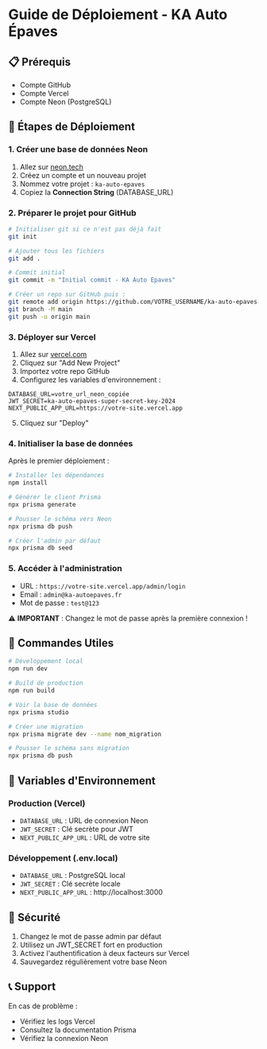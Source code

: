 # Guide de Déploiement - KA Auto Épaves

## 📋 Prérequis

- Compte GitHub
- Compte Vercel
- Compte Neon (PostgreSQL)

## 🚀 Étapes de Déploiement

### 1. Créer une base de données Neon

1. Allez sur [neon.tech](https://neon.tech)
2. Créez un compte et un nouveau projet
3. Nommez votre projet : `ka-auto-epaves`
4. Copiez la **Connection String** (DATABASE_URL)

### 2. Préparer le projet pour GitHub

```bash
# Initialiser git si ce n'est pas déjà fait
git init

# Ajouter tous les fichiers
git add .

# Commit initial
git commit -m "Initial commit - KA Auto Epaves"

# Créer un repo sur GitHub puis :
git remote add origin https://github.com/VOTRE_USERNAME/ka-auto-epaves.git
git branch -M main
git push -u origin main
```

### 3. Déployer sur Vercel

1. Allez sur [vercel.com](https://vercel.com)
2. Cliquez sur "Add New Project"
3. Importez votre repo GitHub
4. Configurez les variables d'environnement :

```env
DATABASE_URL=votre_url_neon_copiée
JWT_SECRET=ka-auto-epaves-super-secret-key-2024
NEXT_PUBLIC_APP_URL=https://votre-site.vercel.app
```

5. Cliquez sur "Deploy"

### 4. Initialiser la base de données

Après le premier déploiement :

```bash
# Installer les dépendances
npm install

# Générer le client Prisma
npx prisma generate

# Pousser le schéma vers Neon
npx prisma db push

# Créer l'admin par défaut
npx prisma db seed
```

### 5. Accéder à l'administration

- URL : `https://votre-site.vercel.app/admin/login`
- Email : `admin@ka-autoepaves.fr`
- Mot de passe : `test@123`

⚠️ **IMPORTANT** : Changez le mot de passe après la première connexion !

## 🔧 Commandes Utiles

```bash
# Développement local
npm run dev

# Build de production
npm run build

# Voir la base de données
npx prisma studio

# Créer une migration
npx prisma migrate dev --name nom_migration

# Pousser le schéma sans migration
npx prisma db push
```

## 📝 Variables d'Environnement

### Production (Vercel)
- `DATABASE_URL` : URL de connexion Neon
- `JWT_SECRET` : Clé secrète pour JWT
- `NEXT_PUBLIC_APP_URL` : URL de votre site

### Développement (.env.local)
- `DATABASE_URL` : PostgreSQL local
- `JWT_SECRET` : Clé secrète locale
- `NEXT_PUBLIC_APP_URL` : http://localhost:3000

## 🔐 Sécurité

1. Changez le mot de passe admin par défaut
2. Utilisez un JWT_SECRET fort en production
3. Activez l'authentification à deux facteurs sur Vercel
4. Sauvegardez régulièrement votre base Neon

## 📞 Support

En cas de problème :
- Vérifiez les logs Vercel
- Consultez la documentation Prisma
- Vérifiez la connexion Neon
